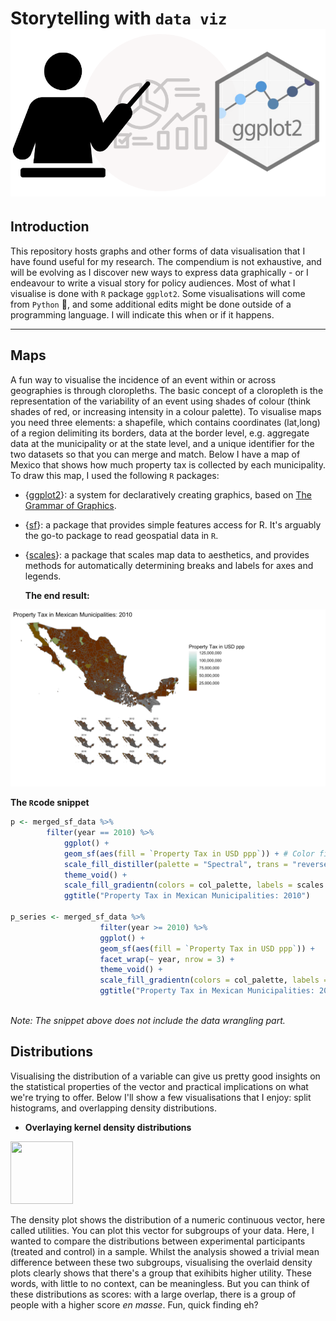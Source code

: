 # Storytelling with `data viz` ![Logo](https://github.com/michelleg06/DataViz/blob/main/images/Storytelling.png)

## Introduction
This repository hosts graphs and other forms of data visualisation that I have found useful for my research. The compendium is not exhaustive, and will be evolving as I discover new ways to express data graphically - or I endeavour to write a visual story for policy audiences. Most of what I visualise is done with `R` package `ggplot2`. Some visualisations will come from `Python` 🐍, and some additional edits might be done outside of a programming language. I will indicate this when or if it happens. 

-----

## Maps

A fun way to visualise the incidence of an event within or across geographies is through cloropleths. The basic concept of a cloropleth is the representation of the variability of an event using shades of colour (think shades of red, or increasing intensity in a colour palette). To visualise maps you need three elements: a shapefile, which contains coordinates (lat,long) of a region delimiting its borders, data at the border level, e.g. aggregate data at the municipality or at the state level, and a unique identifier for the two datasets so that you can merge and match. Below I have a map of Mexico that shows how much property tax is collected by each municipality. To draw this map, I used the following `R` packages: 

* {[ggplot2](https://ggplot2.tidyverse.org/)}: a system for declaratively creating graphics, based on [The Grammar of Graphics](https://www.amazon.com/Grammar-Graphics-Statistics-Computing/dp/0387245448/ref=as_li_ss_tl).
* {[sf](https://r-spatial.github.io/sf/)}: a package that provides simple features access for R. It's arguably the go-to package to read geospatial data in `R`.
* {[scales](https://cran.r-project.org/web/packages/scales/index.html)}: a package that scales map data to aesthetics, and provides methods for automatically determining breaks and labels for axes and legends.

  **The end result:**

![MexicoMap](https://github.com/michelleg06/DataViz/blob/main/images/cloropleths.png)

**The `R`code snippet**
```r
p <- merged_sf_data %>%
        filter(year == 2010) %>%
            ggplot() +
            geom_sf(aes(fill = `Property Tax in USD ppp`)) + # Color fill based on property tax in USD (ppp)
            scale_fill_distiller(palette = "Spectral", trans = "reverse") +     
            theme_void() +
            scale_fill_gradientn(colors = col_palette, labels = scales::label_comma()) + 
            ggtitle("Property Tax in Mexican Municipalities: 2010")

p_series <- merged_sf_data %>%
                    filter(year >= 2010) %>%
                    ggplot() +
                    geom_sf(aes(fill = `Property Tax in USD ppp`)) +
                    facet_wrap(~ year, nrow = 3) + 
                    theme_void() +
                    scale_fill_gradientn(colors = col_palette, labels = scales::label_comma()) +
                    ggtitle("Property Tax in Mexican Municipalities: 2010:2021")
                                 
```
*Note: The snippet above does not include the data wrangling part.*

## Distributions

Visualising the distribution of a variable can give us pretty good insights on the statistical properties of the vector and practical implications on what we're trying to offer. Below I'll show a few visualisations that I enjoy: split histograms, and overlapping density distributions. 

- **Overlaying kernel density distributions**

<img src="[https://your-image-url.type](https://github.com/michelleg06/DataViz/blob/main/images/kdens_plot.png)" width="100" height="100">

The density plot shows the distribution of a numeric continuous vector, here called utilities. You can plot this vector for subgroups of your data. Here, I wanted to compare the distributions between experimental participants (treated and control) in a sample. Whilst the analysis showed a trivial mean difference between these two subgroups, visualising the overlaid density plots clearly shows that there's a group that exihibits higher utility. These words, with little to no context, can be meaningless. But you can think of these distributions as scores: with a large overlap, there is a group of people with a higher score _en masse_. Fun, quick finding eh?






